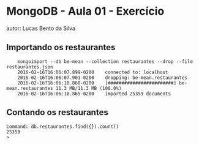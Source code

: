 # MongoDB - Aula 01 - Exercício
autor: Lucas Bento da Silva

## Importando os restaurantes

```
	mongoimport --db be-mean --collection restaurantes --drop --file restaurantes.json
    2016-02-16T16:06:07.899-0200    connected to: localhost
    2016-02-16T16:06:07.901-0200    dropping: be-mean.restaurantes
    2016-02-16T16:06:10.860-0200    [########################] be-mean.restaurantes 11.3 MB/11.3 MB (100.0%)
    2016-02-16T16:06:10.865-0200    imported 25359 documents
```

## Contando os restaurantes

```
Command: db.restaurantes.find({}).count()
25359
>
```